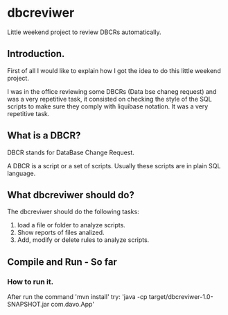 # dbcreviwer
Little weekend project to review DBCRs automatically.

## Introduction.
First of all I would like to explain how I got the idea to do this little weekend project.

I was in the office reviewing some DBCRs (Data bse chaneg request) and was a very repetitive task, it consisted on checking the style of the SQL scripts to make sure they comply with liquibase notation. It was a very repetitive task.

## What is a DBCR?

DBCR stands for DataBase Change Request.

A DBCR is a script or a set of scripts. Usually these scripts are in plain SQL language.

## What dbcreviwer should do?

The dbcreviwer should do the following tasks:

1. load a file or folder to analyze scripts.
2. Show reports of files analized.
3. Add, modify or delete rules to analyze scripts.

## Compile and Run - So far
### How to run it.
After run the command 'mvn install' try:
'java -cp target/dbcreviwer-1.0-SNAPSHOT.jar com.davo.App'
